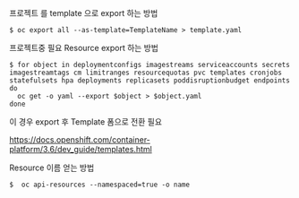 프로젝트 를 template 으로 export 하는 방법

``` console 
$ oc export all --as-template=TemplateName > template.yaml
```

프로젝트중 필요 Resource export 하는 방법

``` console
$ for object in deploymentconfigs imagestreams serviceaccounts secrets imagestreamtags cm limitranges resourcequotas pvc templates cronjobs statefulsets hpa deployments replicasets poddisruptionbudget endpoints
do
  oc get -o yaml --export $object > $object.yaml
done
``` 

이 경우 export 후 Template 폼으로 전환 필요 

https://docs.openshift.com/container-platform/3.6/dev_guide/templates.html


Resource 이름 얻는 방법

``` console
$  oc api-resources --namespaced=true -o name
```
